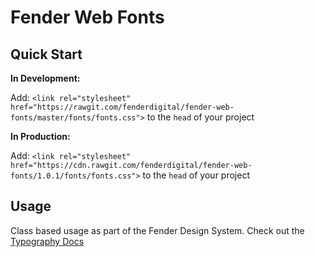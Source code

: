 # Fender Web Fonts

## Quick Start

**In Development:**

Add:
`<link rel="stylesheet" href="https://rawgit.com/fenderdigital/fender-web-fonts/master/fonts/fonts.css">` to the `head` of your project

**In Production:**

Add: `<link rel="stylesheet" href="https://cdn.rawgit.com/fenderdigital/fender-web-fonts/1.0.1/fonts/fonts.css">` to the `head` of your project

## Usage

Class based usage as part of the Fender Design System. Check out the [Typography Docs](https://fenderdigital.github.io/tachyons/typefaces/)
